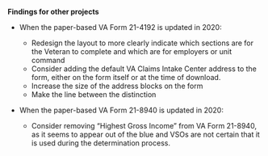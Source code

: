 **Findings for other projects**

* When the paper-based VA Form 21-4192 is updated in 2020:
  * Redesign the layout to more clearly indicate which sections are for the Veteran to complete and which are for employers or unit command
  * Consider adding the default VA Claims Intake Center address to the form, either on the form itself or at the time of download.
  * Increase the size of the address blocks on the form
  * Make the line between the distinction 


* When the paper-based VA Form 21-8940 is updated in 2020:
  * Consider removing “Highest Gross Income” from VA Form 21-8940, as it seems to appear out of the blue and VSOs are not certain that it is used during the determination process.
